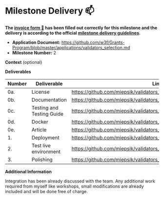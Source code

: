 # Milestone Delivery :mailbox:

**The [invoice form :pencil:](https://docs.google.com/forms/d/e/1FAIpQLSfmNYaoCgrxyhzgoKQ0ynQvnNRoTmgApz9NrMp-hd8mhIiO0A/viewform) has been filled out correctly for this milestone and the delivery is according to the official [milestone delivery guidelines](https://github.com/w3f/Grants-Program/blob/master/docs/Support%20Docs/milestone-deliverables-guidelines.md).**

- **Application Document:** https://github.com/w3f/Grants-Program/blob/master/applications/validators_selection.md
- **Milestone Number:** 2

**Context** (optional)

**Deliverables**

| Number | Deliverable               | Link                                                                      | Notes |
| ------ | ------------------------- | ------------------------------------------------------------------------- | ----- |
| 0a.    | License                   | https://github.com/miepsik/validators_selection/blob/main/LICENSE         |
| 0b.    | Documentation             | https://github.com/miepsik/validators_selection/blob/main/README.md       |
| 0c.    | Testing and Testing Guide | https://github.com/miepsik/validators_selection/tree/main/tests           |
| 0d.    | Docker                    | https://github.com/miepsik/validators_selection/blob/main/Dockerfile      |
| 0e.    | Article                   | https://github.com/miepsik/validators_selection/blob/main/README.md       |
| 1.     | Deployment                | https://github.com/miepsik/validators_selection/blob/main/Dockerfile      |
| 2.     | Test live environment     | https://github.com/miepsik/validators_selection/blob/main/README.md       |
| 3.     | Polishing                 | https://github.com/miepsik/validators_selection/blob/main/src/polkadot.py |

**Additional Information**

Integration has been already discussed with the team. Any additional work required from myself like workshops, small modifications are already included and will be done free of charge.
